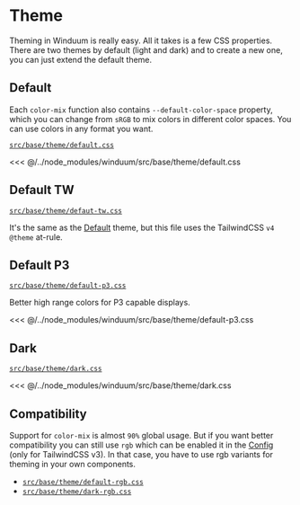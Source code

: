 # Theme

Theming in Winduum is really easy. All it takes is a few CSS properties. There are two themes by default (light and dark) and to create a new one, you can just extend the default theme.

## Default

Each `color-mix` function also contains `--default-color-space` property, which you can change from `sRGB` to mix colors in different color spaces. You can use colors in any format you want.

[`src/base/theme/default.css`](https://github.com/winduum/winduum/blob/main/src/base/theme/default.css)

<<< @/../node_modules/winduum/src/base/theme/default.css

## Default TW

[`src/base/theme/defaut-tw.css`](https://github.com/winduum/winduum/blob/main/src/base/theme/defaut-tw.css)

It's the same as the [Default](#default) theme, but this file uses the TailwindCSS `v4` `@theme` at-rule.

## Default P3

[`src/base/theme/default-p3.css`](https://github.com/winduum/winduum/blob/main/src/base/theme/default-p3.css)

Better high range colors for P3 capable displays.

<<< @/../node_modules/winduum/src/base/theme/default-p3.css

## Dark

[`src/base/theme/dark.css`](https://github.com/winduum/winduum/blob/main/src/base/theme/dark.css)

<<< @/../node_modules/winduum/src/base/theme/dark.css



## Compatibility

Support for `color-mix` is almost `90%` global usage.
But if you want better compatibility you can still use `rgb`
which can be enabled it in the [Config](/docs/config.html#settings-rgb) (only for TailwindCSS v3). 
In that case, you have to use rgb variants for theming in your own components.

* [`src/base/theme/default-rgb.css`](https://github.com/winduum/winduum/blob/main/src/base/theme/default-rgb.css)
* [`src/base/theme/dark-rgb.css`](https://github.com/winduum/winduum/blob/main/src/base/theme/dark-rgb.css)
